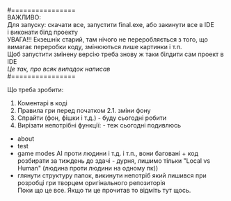 #================  
ВАЖЛИВО:  
Для запуску: скачати все, запустити final.exe, або закинути все в IDE  
і виконати білд проекту  
УВАГА!!!
Екзешнік старий, там нічого не переробляється з того, що вимагає переробки коду, змінюються лише картинки і т.п.  
Щоб запустити змінену версію треба знову ж таки білдити сам проект в IDE  
*Це так, про всяк випадок написав*  
#================

Що треба зробити:  
1. Коментарі в коді
2. Правила гри перед початком
2.1. зміни фону
3. Спрайти (фон, фішки і т.д.)  - буду сьогодні робити
4. Вирізати непотрібні функції:  - теж сьогодні подивлюсь  
- about  
- test
- game modes АІ проти людини і т.д. і т.п., вони баговані + код розбирати за тиждень до здачі - дурня, лишимо тільки "Local vs Human" (людина проти людини на одному пк))  
- глянути структуру папок, викинути непотріб який лишився при розробці гри творцем оригінального репозиторія  
Поки що це все. Якщо ти це прочитав то відміть тут щось.

